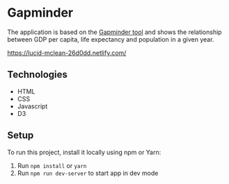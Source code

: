 # Gapminder

The application is based on the [Gapminder tool](https://www.gapminder.org/tools/#$chart-type=bubbles) and shows the relationship between GDP per capita, life expectancy and population in a given year.

https://lucid-mclean-26d0dd.netlify.com/

## Technologies

-  HTML
-  CSS
-  Javascript
-  D3

## Setup

To run this project, install it locally using npm or Yarn:

1. Run `npm install` or `yarn`
2. Run `npm run dev-server` to start app in dev mode
